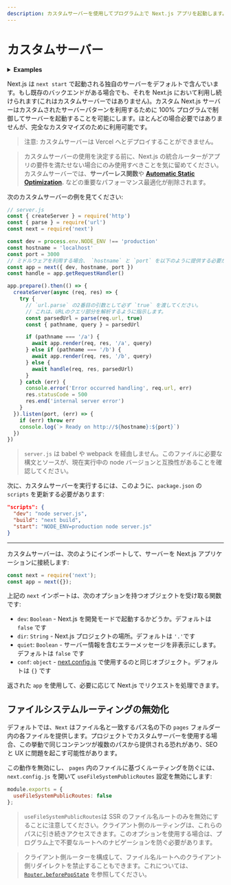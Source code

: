 ```yaml
---
description: カスタムサーバーを使用してプログラム上で Next.js アプリを起動します。
---
```


# カスタムサーバー

<details>
  <summary><b>Examples</b></summary>
  <ul>
    <li><a href="https://github.com/vercel/next.js/tree/canary/examples/custom-server-express">Express integration</a></li>
    <li><a href="https://github.com/vercel/next.js/tree/canary/examples/custom-server-hapi">Hapi integration</a></li>
    <li><a href="https://github.com/vercel/next.js/tree/canary/examples/custom-server-koa">Koa integration</a></li>
    <li><a href="https://github.com/vercel/next.js/tree/canary/examples/ssr-caching">SSR Caching</a></li>
  </ul>
</details>

Next.js は `next start` で起動される独自のサーバーをデフォルトで含んでいます。もし既存のバックエンドがある場合でも、それを Next.js において利用し続けられます(これはカスタムサーバーではありません)。カスタム Next.js サーバーはカスタムされたサーバーパターンを利用するために 100% プログラムで制御してサーバーを起動することを可能にします。ほとんどの場合必要ではありませんが、完全なカスタマイズのために利用可能です。

> 注意: カスタムサーバーは Vercel へとデプロイすることができません。

> カスタムサーバーの使用を決定する前に、Next.js の統合ルーターがアプリの要件を満たせない場合にのみ使用すべきことを気に留めてください。カスタムサーバーでは、**サーバーレス関数**や **[Automatic Static Optimization](/docs/advanced-features/automatic-static-optimization.md).** などの重要なパフォーマンス最適化が削除されます。

次のカスタムサーバーの例を見てください:

```js
// server.js
const { createServer } = require('http')
const { parse } = require('url')
const next = require('next')

const dev = process.env.NODE_ENV !== 'production'
const hostname = 'localhost'
const port = 3000
// ミドルウェアを利用する場合、 `hostname` と `port` を以下のように提供する必要があります。
const app = next({ dev, hostname, port })
const handle = app.getRequestHandler()

app.prepare().then(() => {
  createServer(async (req, res) => {
    try {
      // `url.parse` の2番目の引数として必ず `true` を渡してください。
      // これは、URLのクエリ部分を解析するように指示します。
      const parsedUrl = parse(req.url, true)
      const { pathname, query } = parsedUrl

      if (pathname === '/a') {
        await app.render(req, res, '/a', query)
      } else if (pathname === '/b') {
        await app.render(req, res, '/b', query)
      } else {
        await handle(req, res, parsedUrl)
      }
    } catch (err) {
      console.error('Error occurred handling', req.url, err)
      res.statusCode = 500
      res.end('internal server error')
    }
  }).listen(port, (err) => {
    if (err) throw err
    console.log(`> Ready on http://${hostname}:${port}`)
  })
})
```

> `server.js` は babel や webpack を経由しません。このファイルに必要な構文とソースが、現在実行中の node バージョンと互換性があることを確認してください。

次に、カスタムサーバーを実行するには、このように、`package.json` の `scripts` を更新する必要があります:

```json
"scripts": {
  "dev": "node server.js",
  "build": "next build",
  "start": "NODE_ENV=production node server.js"
}
```

---

カスタムサーバーは、次のようにインポートして、サーバーを Next.js アプリケーションに接続します:

```js
const next = require('next');
const app = next({});
```

上記の `next` インポートは、次のオプションを持つオブジェクトを受け取る関数です:

- `dev`: `Boolean` - Next.js を開発モードで起動するかどうか。デフォルトは `false` です
- `dir`: `String` - Next.js プロジェクトの場所。デフォルトは `'.'`です
- `quiet`: `Boolean` - サーバー情報を含むエラーメッセージを非表示にします。デフォルトは `false` です
- `conf`: `object` - [next.config.js](/docs/api-reference/next.config.js/introduction.md) で使用するのと同じオブジェクト。デフォルトは `{}` です

返された `app` を使用して、必要に応じて Next.js でリクエストを処理できます。

## ファイルシステムルーティングの無効化

デフォルトでは、`Next` はファイル名と一致するパス名の下の `pages` フォルダー内の各ファイルを提供します。プロジェクトでカスタムサーバーを使用する場合、この挙動で同じコンテンツが複数のパスから提供される恐れがあり、SEO と UX に問題を起こす可能性があります。

この動作を無効にし、 `pages` 内のファイルに基づくルーティングを防ぐには、 `next.config.js` を開いて `useFileSystemPublicRoutes` 設定を無効にします:

```js
module.exports = {
  useFileSystemPublicRoutes: false
};
```

> `useFileSystemPublicRoutes`は SSR のファイル名ルートのみを無効にすることに注意してください。クライアント側のルーティングは、これらのパスに引き続きアクセスできます。このオプションを使用する場合は、プログラム上で不要なルートへのナビゲーションを防ぐ必要があります。

> クライアント側ルーターを構成して、ファイル名ルートへのクライアント側リダイレクトを禁止することもできます。これについては、[`Router.beforePopState`](/docs/api-reference/next/router.md#router.beforePopState) を参照してください。
